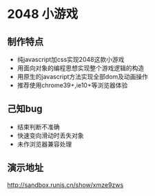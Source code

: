 # 2048 小游戏

## 制作特点

* 纯javascript加css实现2048这款小游戏
* 用面向对象的编程思想实现整个游戏逻辑的构造
* 用原生的javascript方法实现全部dom及动画操作
* 推荐使用chrome39+,ie10+等浏览器体验

## 己知bug
* 结束判断不准确
* 快速变向滑动时丢失对象
* 未作浏览器兼容处理

## 演示地址

<http://sandbox.runjs.cn/show/xmze9zws>